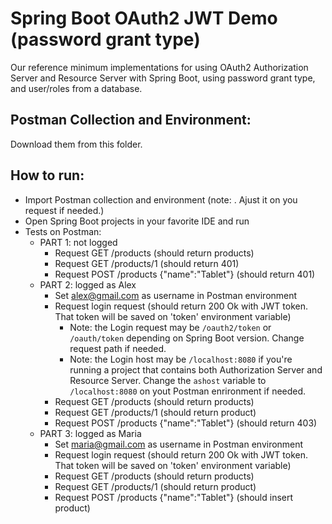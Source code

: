 # Spring Boot OAuth2 JWT Demo (password grant type)

Our reference minimum implementations for using OAuth2 Authorization Server and Resource Server with Spring Boot, using password grant type, and user/roles from a database.

## Postman Collection and Environment:
Download them from this folder.

## How to run:

- Import Postman collection and environment (note: . Ajust it on you request if needed.)
- Open Spring Boot projects in your favorite IDE and run
- Tests on Postman:
  - PART 1: not logged
    - Request GET /products (should return products)
    - Request GET /products/1 (should return 401)
    - Request POST /products {"name":"Tablet"} (should return 401)
  - PART 2: logged as Alex
    - Set alex@gmail.com as username in Postman environment
    - Request login request (should return 200 Ok with JWT token. That token will be saved on 'token' environment variable)
      - Note: the Login request may be `/oauth2/token` or `/oauth/token` depending on Spring Boot version. Change request path if needed.
      - Note: the Login host may be `/localhost:8080` if you're running a project that contains both Authorization Server and Resource Server. Change the `ashost` variable to `/localhost:8080` on yout Postman enrironment if needed.
    - Request GET /products (should return products)
    - Request GET /products/1 (should return product)
    - Request POST /products {"name":"Tablet"} (should return 403) 
  - PART 3: logged as Maria
    - Set maria@gmail.com as username in Postman environment
    - Request login request (should return 200 Ok with JWT token. That token will be saved on 'token' environment variable)
    - Request GET /products (should return products)
    - Request GET /products/1 (should return product)
    - Request POST /products {"name":"Tablet"} (should insert product) 
